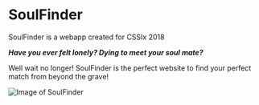 # SoulFinder
SoulFinder is a webapp created for CSSIx 2018

***Have you ever felt lonely? Dying to meet your soul mate?***

Well wait no longer! SoulFinder is the perfect website to find your perfect match from beyond the grave!


![Image of SoulFinder](https://i.imgur.com/HQAJOqx.png)
